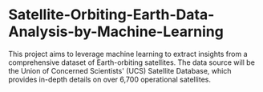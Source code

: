 # Satellite-Orbiting-Earth-Data-Analysis-by-Machine-Learning
This project aims to leverage machine learning to extract insights from a comprehensive dataset of Earth-orbiting satellites. The data source will be the Union of Concerned Scientists' (UCS) Satellite Database, which provides in-depth details on over 6,700 operational satellites.
